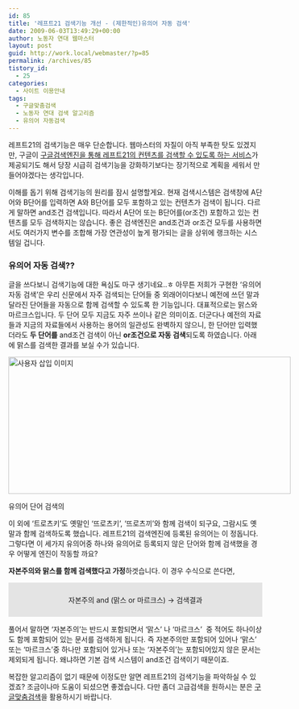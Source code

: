 ```yaml
---
id: 85
title: '레프트21 검색기능 개선 - (제한적인)유의어 자동 검색'
date: 2009-06-03T13:49:29+00:00
author: 노동자 연대 웹마스터
layout: post
guid: http://work.local/webmaster/?p=85
permalink: /archives/85
tistory_id:
  - 25
categories:
  - 사이트 이용안내
tags:
  - 구글맞춤검색
  - 노동자 연대 검색 알고리즘
  - 유의어 자동검색
---
```

레프트21의 검색기능은 매우 단순합니다. 웹마스터의 자질이 아직 부족한 탓도 있겠지만, 구글이 <a href="http://work.local/webmaster/webmaster/14" target="_blank" title="더 효과적으로 검색기능을 활용하자!" class="broken_link">구글검색엔진을 통해 레프트21의 컨텐츠를 검색할 수 있도록 하는 서비스</a>가 제공되기도 해서 당장 시급히 검색기능을 강화하기보다는 장기적으로 계획을 세워서 만들어야겠다는 생각입니다. 

이해를 돕기 위해 검색기능의 원리를 잠시 설명할게요. 현재 검색시스템은 검색창에 A단어와 B단어를 입력하면 A와 B단어를 모두 포함하고 있는 컨텐츠가 검색이 됩니다. 다르게 말하면 and조건 검색입니다. 따라서 A단어 또는 B단어를(or조건) 포함하고 있는 컨텐츠를 모두 검색하지는 않습니다. 좋은 검색엔진은 and조건과 or조건 모두를 사용하면서도 여러가지 변수를 조합해 가장 연관성이 높게 평가되는 글을 상위에 랭크하는 시스템일 겁니다. 

### 유의어 자동 검색??

글을 쓰다보니 검색기능에 대한 욕심도 마구 생기네요..ㅎ 아무튼 저희가 구현한 ‘유의어 자동 검색’은 우리 신문에서 자주 검색되는 단어들 중 외래어이다보니 예전에 쓰던 말과 달라진 단어들을 자동으로 함께 검색할 수 있도록 한 기능입니다. 대표적으로는 맑스와 마르크스입니다. 두 단어 모두 지금도 자주 쓰이나 같은 의미이죠. 더군다나 예전의 자료들과 지금의 자료들에서 사용하는 용어의 일관성도 완벽하지 않으니, 한 단어만 입력했더라도 <span style="font-weight: bold;">두 단어를</span> and조건 검색이 아닌 <span style="font-weight: bold;">or조건으로 자동 검색</span>되도록 하였습니다. 아래에 맑스를 검색한 결과를 보실 수가 있습니다. 

<div style="width: 570px" class="wp-caption aligncenter">
  <img src="http://work.local/webmaster/wp-content/uploads/1/cfile6.uf.13291D4E4D084708064A52.jpg" width="560" height="272" alt="사용자 삽입 이미지" />
  
  <p class="wp-caption-text">
    유의어 단어 검색의
  </p>
</div>이 외에 ‘트로츠키’도 옛말인 ‘뜨로츠키’, ‘뜨로츠끼’와 함께 검색이 되구요, 그람시도 옛말과 함께 검색하도록 했습니다. 레프트21의 검색엔진에 등록된 유의어는 이 정돕니다. 그렇다면 이 세가지 유의어중 하나와 유의어로 등록되지 않은 단어와 함께 검색했을 경우 어떻게 엔진이 작동할 까요? 

<span style="font-weight: bold;">자본주의와 맑스를 함께 검색했다고 가정</span>하겟습니다. 이 경우 수식으로 쓴다면,</p> 

<div style="padding: 10px; background-color: rgb(228, 228, 228); text-align: center;">
  <p>
    자본주의 and (맑스 or 마르크스) -> 검색결과
  </p>
</div>

풀어서 말하면 ‘자본주의’는 반드시 포함되면서 ‘맑스’ 나 ‘마르크스’&nbsp; 중 적어도 하나이상도 함께 포함되어 있는 문서를 검색하게 됩니다. 즉 자본주의만 포함되어 있어나 ‘맑스’ 또는 ‘마르크스’중 하나만 포함되어 있거나 또는 ‘자본주의’는 포함되어있지 않은 문서는 제외되게 됩니다. 왜냐하면 기본 검색 시스템이 and조건 검색이기 때문이죠.

복잡한 알고리즘이 없기 때문에 이정도만 알면 레프트21의 검색기능을 파악하실 수 있겠죠? 조금이나마 도움이 되셨으면 좋겠습니다. 다만 좀더 고급검색을 원하시는 분은 <a href="http://work.local/webmaster/webmaster/14" target="_blank" title="더 효과적으로 검색기능을 활용하자!" class="broken_link">구글맞춤검색</a>을 활용하시기 바랍니다.